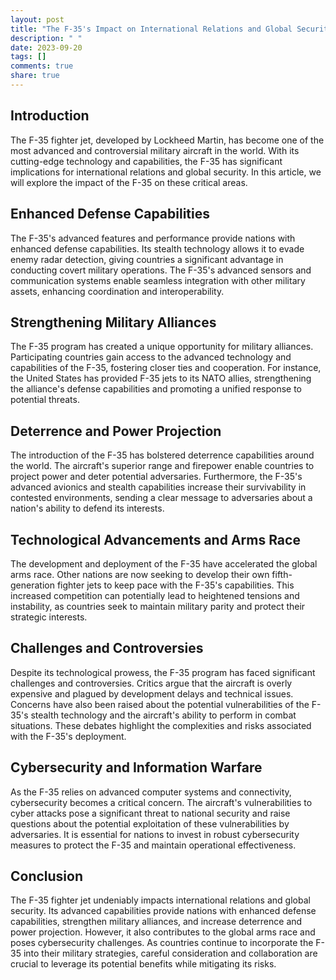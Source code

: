 ```yaml
---
layout: post
title: "The F-35's Impact on International Relations and Global Security"
description: " "
date: 2023-09-20
tags: []
comments: true
share: true
---
```


## Introduction

The F-35 fighter jet, developed by Lockheed Martin, has become one of the most advanced and controversial military aircraft in the world. With its cutting-edge technology and capabilities, the F-35 has significant implications for international relations and global security. In this article, we will explore the impact of the F-35 on these critical areas.

## Enhanced Defense Capabilities

The F-35's advanced features and performance provide nations with enhanced defense capabilities. Its stealth technology allows it to evade enemy radar detection, giving countries a significant advantage in conducting covert military operations. The F-35's advanced sensors and communication systems enable seamless integration with other military assets, enhancing coordination and interoperability.

## Strengthening Military Alliances

The F-35 program has created a unique opportunity for military alliances. Participating countries gain access to the advanced technology and capabilities of the F-35, fostering closer ties and cooperation. For instance, the United States has provided F-35 jets to its NATO allies, strengthening the alliance's defense capabilities and promoting a unified response to potential threats.

## Deterrence and Power Projection

The introduction of the F-35 has bolstered deterrence capabilities around the world. The aircraft's superior range and firepower enable countries to project power and deter potential adversaries. Furthermore, the F-35's advanced avionics and stealth capabilities increase their survivability in contested environments, sending a clear message to adversaries about a nation's ability to defend its interests.

## Technological Advancements and Arms Race

The development and deployment of the F-35 have accelerated the global arms race. Other nations are now seeking to develop their own fifth-generation fighter jets to keep pace with the F-35's capabilities. This increased competition can potentially lead to heightened tensions and instability, as countries seek to maintain military parity and protect their strategic interests.

## Challenges and Controversies

Despite its technological prowess, the F-35 program has faced significant challenges and controversies. Critics argue that the aircraft is overly expensive and plagued by development delays and technical issues. Concerns have also been raised about the potential vulnerabilities of the F-35's stealth technology and the aircraft's ability to perform in combat situations. These debates highlight the complexities and risks associated with the F-35's deployment.

## Cybersecurity and Information Warfare

As the F-35 relies on advanced computer systems and connectivity, cybersecurity becomes a critical concern. The aircraft's vulnerabilities to cyber attacks pose a significant threat to national security and raise questions about the potential exploitation of these vulnerabilities by adversaries. It is essential for nations to invest in robust cybersecurity measures to protect the F-35 and maintain operational effectiveness.

## Conclusion

The F-35 fighter jet undeniably impacts international relations and global security. Its advanced capabilities provide nations with enhanced defense capabilities, strengthen military alliances, and increase deterrence and power projection. However, it also contributes to the global arms race and poses cybersecurity challenges. As countries continue to incorporate the F-35 into their military strategies, careful consideration and collaboration are crucial to leverage its potential benefits while mitigating its risks.